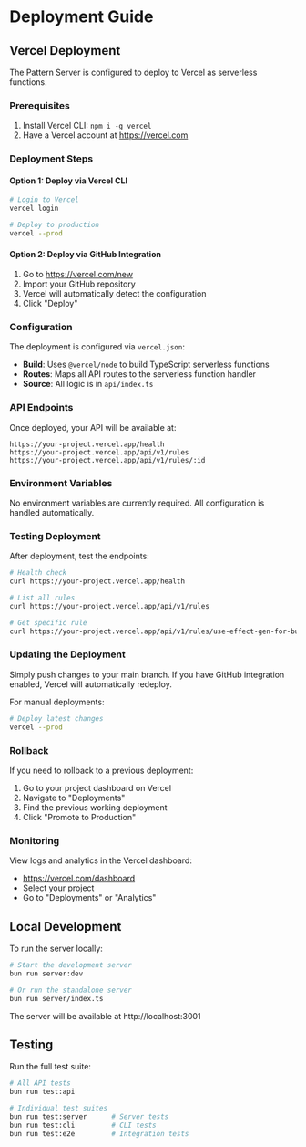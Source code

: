 # Deployment Guide

## Vercel Deployment

The Pattern Server is configured to deploy to Vercel as serverless functions.

### Prerequisites

1. Install Vercel CLI: `npm i -g vercel`
2. Have a Vercel account at https://vercel.com

### Deployment Steps

#### Option 1: Deploy via Vercel CLI

```bash
# Login to Vercel
vercel login

# Deploy to production
vercel --prod
```

#### Option 2: Deploy via GitHub Integration

1. Go to https://vercel.com/new
2. Import your GitHub repository
3. Vercel will automatically detect the configuration
4. Click "Deploy"

### Configuration

The deployment is configured via `vercel.json`:

- **Build**: Uses `@vercel/node` to build TypeScript serverless functions
- **Routes**: Maps all API routes to the serverless function handler
- **Source**: All logic is in `api/index.ts`

### API Endpoints

Once deployed, your API will be available at:

```
https://your-project.vercel.app/health
https://your-project.vercel.app/api/v1/rules
https://your-project.vercel.app/api/v1/rules/:id
```

### Environment Variables

No environment variables are currently required. All configuration is handled automatically.

### Testing Deployment

After deployment, test the endpoints:

```bash
# Health check
curl https://your-project.vercel.app/health

# List all rules
curl https://your-project.vercel.app/api/v1/rules

# Get specific rule
curl https://your-project.vercel.app/api/v1/rules/use-effect-gen-for-business-logic
```

### Updating the Deployment

Simply push changes to your main branch. If you have GitHub integration enabled, Vercel will automatically redeploy.

For manual deployments:

```bash
# Deploy latest changes
vercel --prod
```

### Rollback

If you need to rollback to a previous deployment:

1. Go to your project dashboard on Vercel
2. Navigate to "Deployments"
3. Find the previous working deployment
4. Click "Promote to Production"

### Monitoring

View logs and analytics in the Vercel dashboard:
- https://vercel.com/dashboard
- Select your project
- Go to "Deployments" or "Analytics"

## Local Development

To run the server locally:

```bash
# Start the development server
bun run server:dev

# Or run the standalone server
bun run server/index.ts
```

The server will be available at http://localhost:3001

## Testing

Run the full test suite:

```bash
# All API tests
bun run test:api

# Individual test suites
bun run test:server      # Server tests
bun run test:cli         # CLI tests
bun run test:e2e         # Integration tests
```

